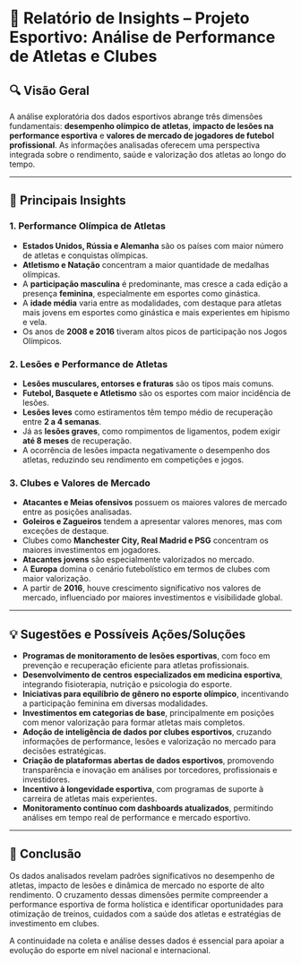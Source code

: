 # 🏅 Relatório de Insights – Projeto Esportivo: Análise de Performance de Atletas e Clubes

## 🔍 Visão Geral

A análise exploratória dos dados esportivos abrange três dimensões fundamentais: **desempenho olímpico de atletas**, **impacto de lesões na performance esportiva** e **valores de mercado de jogadores de futebol profissional**. As informações analisadas oferecem uma perspectiva integrada sobre o rendimento, saúde e valorização dos atletas ao longo do tempo.

---

## 📌 Principais Insights

### 1. Performance Olímpica de Atletas

- **Estados Unidos, Rússia e Alemanha** são os países com maior número de atletas e conquistas olímpicas.
- **Atletismo e Natação** concentram a maior quantidade de medalhas olímpicas.
- A **participação masculina** é predominante, mas cresce a cada edição a presença **feminina**, especialmente em esportes como ginástica.
- A **idade média** varia entre as modalidades, com destaque para atletas mais jovens em esportes como ginástica e mais experientes em hipismo e vela.
- Os anos de **2008 e 2016** tiveram altos picos de participação nos Jogos Olímpicos.

### 2. Lesões e Performance de Atletas

- **Lesões musculares, entorses e fraturas** são os tipos mais comuns.
- **Futebol, Basquete e Atletismo** são os esportes com maior incidência de lesões.
- **Lesões leves** como estiramentos têm tempo médio de recuperação entre **2 a 4 semanas**.
- Já as **lesões graves**, como rompimentos de ligamentos, podem exigir **até 8 meses** de recuperação.
- A ocorrência de lesões impacta negativamente o desempenho dos atletas, reduzindo seu rendimento em competições e jogos.

### 3. Clubes e Valores de Mercado

- **Atacantes e Meias ofensivos** possuem os maiores valores de mercado entre as posições analisadas.
- **Goleiros e Zagueiros** tendem a apresentar valores menores, mas com exceções de destaque.
- Clubes como **Manchester City, Real Madrid e PSG** concentram os maiores investimentos em jogadores.
- **Atacantes jovens** são especialmente valorizados no mercado.
- A **Europa** domina o cenário futebolístico em termos de clubes com maior valorização.
- A partir de **2016**, houve crescimento significativo nos valores de mercado, influenciado por maiores investimentos e visibilidade global.

---

## 💡 Sugestões e Possíveis Ações/Soluções

- **Programas de monitoramento de lesões esportivas**, com foco em prevenção e recuperação eficiente para atletas profissionais.
- **Desenvolvimento de centros especializados em medicina esportiva**, integrando fisioterapia, nutrição e psicologia do esporte.
- **Iniciativas para equilíbrio de gênero no esporte olímpico**, incentivando a participação feminina em diversas modalidades.
- **Investimentos em categorias de base**, principalmente em posições com menor valorização para formar atletas mais completos.
- **Adoção de inteligência de dados por clubes esportivos**, cruzando informações de performance, lesões e valorização no mercado para decisões estratégicas.
- **Criação de plataformas abertas de dados esportivos**, promovendo transparência e inovação em análises por torcedores, profissionais e investidores.
- **Incentivo à longevidade esportiva**, com programas de suporte à carreira de atletas mais experientes.
- **Monitoramento contínuo com dashboards atualizados**, permitindo análises em tempo real de performance e mercado esportivo.

---

## 📌 Conclusão

Os dados analisados revelam padrões significativos no desempenho de atletas, impacto de lesões e dinâmica de mercado no esporte de alto rendimento. O cruzamento dessas dimensões permite compreender a performance esportiva de forma holística e identificar oportunidades para otimização de treinos, cuidados com a saúde dos atletas e estratégias de investimento em clubes.

A continuidade na coleta e análise desses dados é essencial para apoiar a evolução do esporte em nível nacional e internacional.

